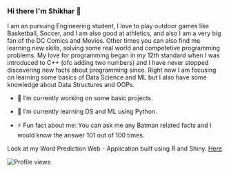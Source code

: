 ### Hi there I'm Shikhar 👋

I am an pursuing Engineering student, I love to play outdoor games like Basketball, Soccer, and I am also good at athletics, and also I am a very big fan of the DC Comics and Movies. Other times you can also find me learning new skills, solving some real world and competetive programming problems. My love for programming began in my 12th standard when I was introduced to C++ (ofc adding two numbers) and I have never stopped discovering new facts about programming since. Right now I am focusing on learning some basics of Data Science and ML but I also have some knowledge about Data Structures and OOPs.

- 🔭 I’m currently working on some basic projects.

- 🌱 I’m currently learning DS and ML using Python. 

- ⚡ Fun fact about me: You can ask me any Batman related facts and I would know the answer 101 out of 100 times.


Look at my Word Prediction Web - Application built using R and Shiny. [Here](https://shikharkrdixit.shinyapps.io/ngram_match/)


![Profile views](https://gpvc.arturio.dev/shikharkrdixit)  

